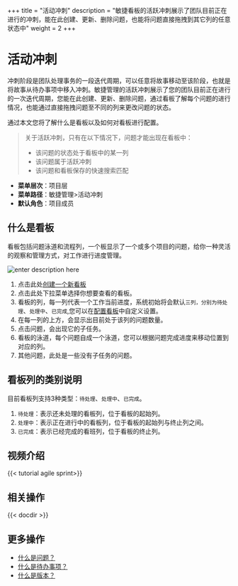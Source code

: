 ﻿+++
title = "活动冲刺"
description = "敏捷看板的活跃冲刺展示了团队目前正在进行的冲刺，能在此创建、更新、删除问题，也能将问题直接拖拽到其它列的任意状态中"
weight = 2
+++

# 活动冲刺
    
冲刺阶段是团队处理事务的一段迭代周期，可以任意将故事移动至该阶段，也就是将故事从待办事项中移入冲刺。敏捷管理的活跃冲刺展示了您的团队目前正在进行的一次迭代周期，您能在此创建、更新、删除问题，通过看板了解每个问题的进行情况，也能通过直接拖拽问题至不同的列来更改问题的状态。

通过本文您将了解什么是看板以及如何对看板进行配置。

<blockquote class="note">
  关于活跃冲刺，只有在以下情况下，问题才能出现在看板中：
  <ul>
  <li>该问题的状态处于看板中的某一列</li>
  <li>该问题属于活跃冲刺</li>
  <li>该问题和看板保存的快速搜索匹配</li>
  </ul>
  </blockquote>

- **菜单层次**：项目层
- **菜单路径**：敏捷管理>活动冲刺
- **默认角色**：项目成员

## 什么是看板

看板包括问题泳道和流程列，一个板显示了一个或多个项目的问题，给你一种灵活的观察和管理方式，对工作进行进度管理。


![enter description here](/docs/user-guide/agile/imge/kanban.png)

1. 点击此处[创建一个新看板](../sprint/create-kanban)
2. 点击此处下拉菜单选择你想要查看的看板。
3. 看板的列，每一列代表一个工作当前进度，系统初始将会默认`三列，分别为待处理`、`处理中`、`已完成`,您可以在[配置看板](../sprint/manage-kanban)中自定义设置。
4. 在每一列的上方，会显示出目前处于该列的问题数量。
5. 点击问题，会出现它的子任务。
6. 看板的泳道，每个问题自成一个泳道，您可以根据问题完成进度来移动位置到对应的列。
7. 其他问题，此处是一些没有子任务的问题。


## 看板列的类别说明

  目前看板列支持3种类型：`待处理`、`处理中`、`已完成`。

1. `待处理`：表示还未处理的看板列，位于看板的起始列。
2. `处理中`：表示正在进行中的看板列，位于看板的起始列与终止列之间。
3. `已完成`：表示已经完成的看班列，位于看板的终止列。

## 视频介绍

{{< tutorial agile sprint>}}

## 相关操作

{{< docdir >}}

## 更多操作
- [什么是问题？](../issue)
- [什么是待办事项？](../backlog)
- [什么是版本？](../release)